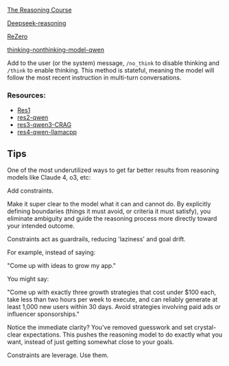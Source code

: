 [The Reasoning Course](https://huggingface.co/reasoning-course)

[Deepseek-reasoning](https://www.53ai.com/news/RAG/2025030783124.html)

[ReZero](https://github.com/menloresearch/ReZero?tab=readme-ov-file#quick-demo-)

[thinking-nonthinking-model-qwen](https://qwen.readthedocs.io/zh-cn/latest/_sources/inference/transformers.md.txt)

Add to the user (or the system) message, `/no_think` to disable thinking and `/think` to enable thinking.
This method is stateful, meaning the model will follow the most recent instruction in multi-turn conversations.


### Resources:

- [Res1](https://github.com/deansaco/r1-reasoning-rag.git)
- [res2-qwen](https://note.com/npaka/n/n43abd5843fe7)
- [res3-qwen3-CRAG](https://github.com/jacoblee93/corrective-local-rag-qwen?tab=readme-ov-file)
- [res4-qwen-llamacpp](https://qwen.readthedocs.io/en/latest/run_locally/llama.cpp.html)


## Tips
One of the most underutilized ways to get far better results from reasoning models like Claude 4, o3, etc:

Add constraints.

Make it super clear to the model what it can and cannot do. By explicitly defining boundaries (things it must avoid, or criteria it must satisfy), you eliminate ambiguity and guide the reasoning process more directly toward your intended outcome.

Constraints act as guardrails, reducing 'laziness' and goal drift.

For example, instead of saying:

"Come up with ideas to grow my app."

You might say:

"Come up with exactly three growth strategies that cost under $100 each, take less than two hours per week to execute, and can reliably generate at least 1,000 new users within 30 days. Avoid strategies involving paid ads or influencer sponsorships."

Notice the immediate clarity? You've removed guesswork and set crystal-clear expectations. This pushes the reasoning model to do exactly what you want, instead of just getting somewhat close to your goals.

Constraints are leverage. Use them.
